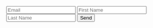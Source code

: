 <html>
<body>

<form name="submit-to-google-sheet">
  <input name="email" type="email" placeholder="Email" required>
  <input name="firstName" type="text" placeholder="First Name">
  <input name="lastName" type="text" placeholder="Last Name">
  <button type="submit">Send</button>
</form>

<script>
  const scriptURL = 'https://script.google.com/macros/s/AKfycbxytVEv5K-gtAU-zMC9cBdzQDMzm9FszxGjsG4CU_FIyphcBeOeQeDPS77zp4ZTo1S8mQ/exec'
  const form = document.forms['submit-to-google-sheet']

  form.addEventListener('submit', e => {
    e.preventDefault()
    fetch(scriptURL, { method: 'POST', body: new FormData(form)})
      .then(response => console.log('Success!', response))
      .catch(error => console.error('Error!', error.message))
  })
</script>

</body>
</html>

